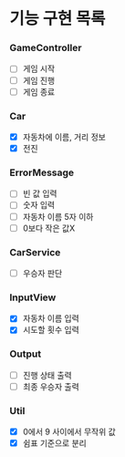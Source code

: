 # 기능 구현 목록

### GameController

- [ ] 게임 시작
- [ ] 게임 진행
- [ ] 게임 종료

### Car

- [x] 자동차에 이름, 거리 정보
- [x] 전진

### ErrorMessage

- [ ] 빈 값 입력
- [ ] 숫자 입력
- [ ] 자동차 이름 5자 이하
- [ ] 0보다 작은 값X

### CarService

- [ ] 우승자 판단

### InputView

- [x] 자동차 이름 입력
- [x] 시도할 횟수 입력

### Output

- [ ] 진행 상태 출력
- [ ] 최종 우승자 출력

### Util

- [x] 0에서 9 사이에서 무작위 값
- [x] 쉼표 기준으로 분리